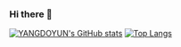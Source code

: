 ### Hi there 👋

[![YANGDOYUN's GitHub stats](https://github-readme-stats.vercel.app/api?username=yangdoyun446)](https://github.com/yangdoyun446)
[![Top Langs](https://github-readme-stats.vercel.app/api/top-langs/?username=yangdoyun446)](https://github.com/yangdoyun446)

